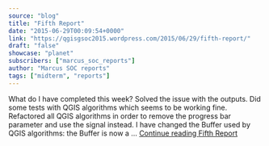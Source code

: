 ```yaml
---
source: "blog"
title: "Fifth Report"
date: "2015-06-29T00:09:54+0000"
link: "https://qgisgsoc2015.wordpress.com/2015/06/29/fifth-report/"
draft: "false"
showcase: "planet"
subscribers: ["marcus_soc_reports"]
author: "Marcus SOC reports"
tags: ["midterm", "reports"]
---
```


What do I have completed this week? Solved the issue with the outputs. Did some tests with QGIS algorithms which seems to be working fine. Refactored all QGIS algorithms in order to remove the progress bar parameter and use the signal instead. I have changed the Buffer used by QGIS algorithms: the Buffer is now a &#8230; <a class="more-link" href="https://qgisgsoc2015.wordpress.com/2015/06/29/fifth-report/">Continue reading <span class="screen-reader-text">Fifth Report</span></a>
